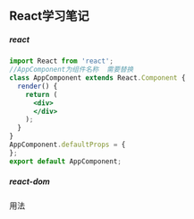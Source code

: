 ## React学习笔记
##### react
```jsx harmony
import React from 'react';
//AppComponent为组件名称  需要替换
class AppComponent extends React.Component {
  render() {
    return (
      <div>
      </div>
    );
  }
}
AppComponent.defaultProps = {
};
export default AppComponent;
```
##### react-dom
用法
```jsx harmony

```